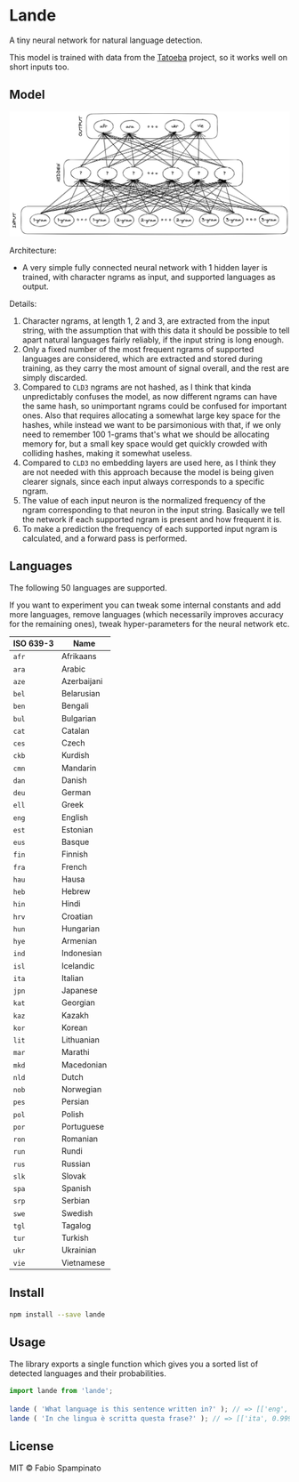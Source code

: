 # Lande

A tiny neural network for natural language detection.

This model is trained with data from the [Tatoeba](https://tatoeba.org/) project, so it works well on short inputs too.

## Model

![Architecture](resources/model.png)

Architecture:

- A very simple fully connected neural network with 1 hidden layer is trained, with character ngrams as input, and supported languages as output.

Details:

1. Character ngrams, at length 1, 2 and 3, are extracted from the input string, with the assumption that with this data it should be possible to tell apart natural languages fairly reliably, if the input string is long enough.
2. Only a fixed number of the most frequent ngrams of supported languages are considered, which are extracted and stored during training, as they carry the most amount of signal overall, and the rest are simply discarded.
3. Compared to `CLD3` ngrams are not hashed, as I think that kinda unpredictably confuses the model, as now different ngrams can have the same hash, so unimportant ngrams could be confused for important ones. Also that requires allocating a somewhat large key space for the hashes, while instead we want to be parsimonious with that, if we only need to remember 100 1-grams that's what we should be allocating memory for, but a small key space would get quickly crowded with colliding hashes, making it somewhat useless.
4. Compared to `CLD3` no embedding layers are used here, as I think they are not needed with this approach because the model is being given clearer signals, since each input always corresponds to a specific ngram.
5. The value of each input neuron is the normalized frequency of the ngram corresponding to that neuron in the input string. Basically we tell the network if each supported ngram is present and how frequent it is.
6. To make a prediction the frequency of each supported input ngram is calculated, and a forward pass is performed.

## Languages

The following 50 languages are supported.

If you want to experiment you can tweak some internal constants and add more languages, remove languages (which necessarily improves accuracy for the remaining ones), tweak hyper-parameters for the neural network etc.

| ISO 639-3 | Name        |
| --------- | ----------- |
| `afr`     | Afrikaans   |
| `ara`     | Arabic      |
| `aze`     | Azerbaijani |
| `bel`     | Belarusian  |
| `ben`     | Bengali     |
| `bul`     | Bulgarian   |
| `cat`     | Catalan     |
| `ces`     | Czech       |
| `ckb`     | Kurdish     |
| `cmn`     | Mandarin    |
| `dan`     | Danish      |
| `deu`     | German      |
| `ell`     | Greek       |
| `eng`     | English     |
| `est`     | Estonian    |
| `eus`     | Basque      |
| `fin`     | Finnish     |
| `fra`     | French      |
| `hau`     | Hausa       |
| `heb`     | Hebrew      |
| `hin`     | Hindi       |
| `hrv`     | Croatian    |
| `hun`     | Hungarian   |
| `hye`     | Armenian    |
| `ind`     | Indonesian  |
| `isl`     | Icelandic   |
| `ita`     | Italian     |
| `jpn`     | Japanese    |
| `kat`     | Georgian    |
| `kaz`     | Kazakh      |
| `kor`     | Korean      |
| `lit`     | Lithuanian  |
| `mar`     | Marathi     |
| `mkd`     | Macedonian  |
| `nld`     | Dutch       |
| `nob`     | Norwegian   |
| `pes`     | Persian     |
| `pol`     | Polish      |
| `por`     | Portuguese  |
| `ron`     | Romanian    |
| `run`     | Rundi       |
| `rus`     | Russian     |
| `slk`     | Slovak      |
| `spa`     | Spanish     |
| `srp`     | Serbian     |
| `swe`     | Swedish     |
| `tgl`     | Tagalog     |
| `tur`     | Turkish     |
| `ukr`     | Ukrainian   |
| `vie`     | Vietnamese  |

## Install

```sh
npm install --save lande
```

## Usage

The library exports a single function which gives you a sorted list of detected languages and their probabilities.

```ts
import lande from 'lande';

lande ( 'What language is this sentence written in?' ); // => [['eng', 0.9999921321868896], ['deu', 0.000002357382982154377], ['heb', 0.000001461773877053929], ...]
lande ( 'In che lingua è scritta questa frase?' ); // => [['ita', 0.9999935626983643], ['ell', 0.0000025603442281862954], ['vie', 0.000002114558583343751], ...]
```

## License

MIT © Fabio Spampinato
